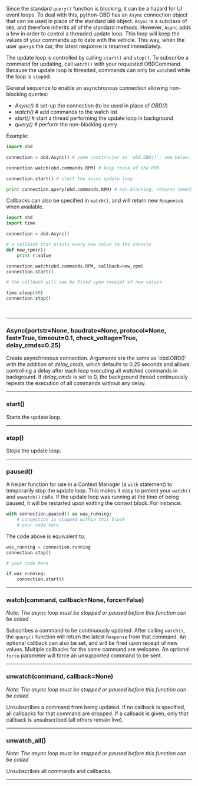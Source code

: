 Since the standard `query()` function is blocking, it can be a hazard for UI event loops. To deal with this, python-OBD has an `Async` connection object that can be used in place of the standard `OBD` object. `Async` is a subclass of `OBD`, and therefore inherits all of the standard methods. However, `Async` adds a few in order to control a threaded update loop. This loop will keep the values of your commands up to date with the vehicle. This way, when the user `query`s the car, the latest response is returned immediately.

The update loop is controlled by calling `start()` and `stop()`. To subscribe a command for updating, call `watch()` with your requested OBDCommand. Because the update loop is threaded, commands can only be `watch`ed while the loop is `stop`ed.

General sequence to enable an asynchronous connection allowing non-blocking queries:
- *Async()* # set-up the connection (to be used in place of *OBD()*)
- *watch()* # add commands to the watch list
- *start()* # start a thread performing the update loop in background
- *query()* # perform the non-blocking query

Example:

```python
import obd

connection = obd.Async() # same constructor as 'obd.OBD()'; see below.

connection.watch(obd.commands.RPM) # keep track of the RPM

connection.start() # start the async update loop

print connection.query(obd.commands.RPM) # non-blocking, returns immediately
```

Callbacks can also be specified in `watch()`, and will return new `Response`s when available.

```python
import obd
import time

connection = obd.Async()

# a callback that prints every new value to the console
def new_rpm(r):
    print r.value

connection.watch(obd.commands.RPM, callback=new_rpm)
connection.start()

# the callback will now be fired upon receipt of new values

time.sleep(60)
connection.stop()
```

<br>

---

### Async(portstr=None, baudrate=None, protocol=None, fast=True, timeout=0.1, check_voltage=True, delay_cmds=0.25)

Create asynchronous connection.
Arguments are the same as 'obd.OBD()' with the addition of *delay_cmds*, which defaults to 0.25 seconds and allows
controlling a delay after each loop executing all *watch*ed commands in background. If *delay_cmds* is set to 0,
the background thread continuously repeats the execution of all commands without any delay.

---

### start()

Starts the update loop.

---

### stop()

Stops the update loop.

---

### paused()

A helper function for use in a Context Manager (a `with` statement) to temporarily stop the update loop. This makes it easy to protect your `watch()` and `unwatch()` calls. If the update loop was running at the time of being paused, it will be restarted upon exitting the context block. For instance:

```python
with connection.paused() as was_running:
	# connection is stopped within this block
	# your code here
```

The code above is equivalent to:

```python
was_running = connection.running
connection.stop()

# your code here

if was_running:
	connection.start()
```

---

### watch(command, callback=None, force=False)

*Note: The async loop must be stopped or paused before this function can be called*

Subscribes a command to be continuously updated. After calling `watch()`, the `query()` function will return the latest `Response` from that command. An optional callback can also be set, and will be fired upon receipt of new values. Multiple callbacks for the same command are welcome. An optional `force` parameter will force an unsupported command to be sent.

---

### unwatch(command, callback=None)

*Note: The async loop must be stopped or paused before this function can be called*

Unsubscribes a command from being updated. If no callback is specified, all callbacks for that command are dropped. If a callback is given, only that callback is unsubscribed (all others remain live).

---

### unwatch_all()

*Note: The async loop must be stopped or paused before this function can be called*

Unsubscribes all commands and callbacks.

---

<br>
